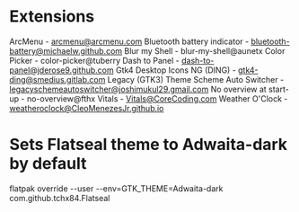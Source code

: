 # Extensions
ArcMenu - arcmenu@arcmenu.com
Bluetooth battery indicator - bluetooth-battery@michaelw.github.com
Blur my Shell - blur-my-shell@aunetx
Color Picker - color-picker@tuberry
Dash to Panel - dash-to-panel@jderose9.github.com
Gtk4 Desktop Icons NG (DING) - gtk4-ding@smedius.gitlab.com
Legacy (GTK3) Theme Scheme Auto Switcher - legacyschemeautoswitcher@joshimukul29.gmail.com
No overview at start-up - no-overview@fthx
Vitals - Vitals@CoreCoding.com
Weather O'Clock - weatheroclock@CleoMenezesJr.github.io

# Sets Flatseal theme to Adwaita-dark by default
flatpak override --user --env=GTK_THEME=Adwaita-dark com.github.tchx84.Flatseal
